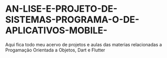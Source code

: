 # AN-LISE-E-PROJETO-DE-SISTEMAS-PROGRAMA-O-DE-APLICATIVOS-MOBILE-
Aqui fica todo meu acervo de projetos e aulas das materias relacionadas a Progamação Orientada a Objetos, Dart e Flutter
